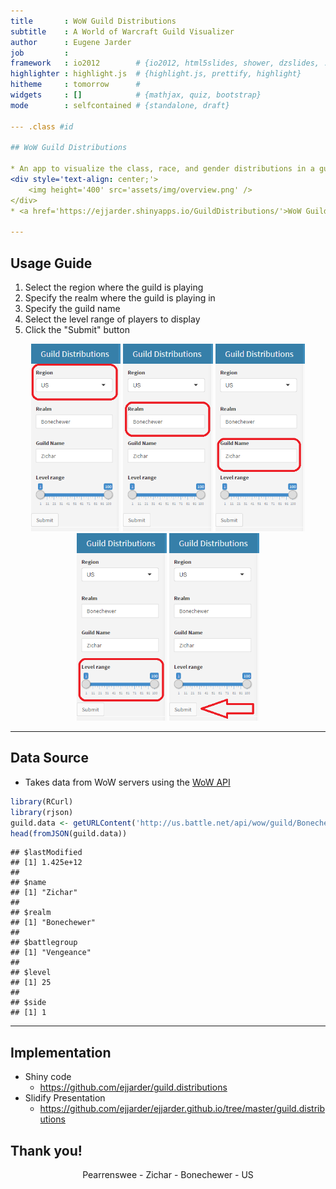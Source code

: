 ```yaml
---
title       : WoW Guild Distributions
subtitle    : A World of Warcraft Guild Visualizer
author      : Eugene Jarder
job         : 
framework   : io2012        # {io2012, html5slides, shower, dzslides, ...}
highlighter : highlight.js  # {highlight.js, prettify, highlight}
hitheme     : tomorrow      # 
widgets     : []            # {mathjax, quiz, bootstrap}
mode        : selfcontained # {standalone, draft}

--- .class #id 

## WoW Guild Distributions

* An app to visualize the class, race, and gender distributions in a guild.
<div style='text-align: center;'>
    <img height='400' src='assets/img/overview.png' />
</div>
* <a href='https://ejjarder.shinyapps.io/GuildDistributions/'>WoW Guild Distributions</a>

---
```


## Usage Guide

1. Select the region where the guild is playing
2. Specify the realm where the guild is playing in
3. Specify the guild name
4. Select the level range of players to display
5. Click the "Submit" button
<div style='text-align: center;'>
    <img height='300' src='assets/img/region.png' />
    <img height='300' src='assets/img/realm.png' />
    <img height='300' src='assets/img/guildname.png' />
    <img height='300' src='assets/img/levelrange.png' />
    <img height='300' src='assets/img/submit.png' />
</div>

---

## Data Source

* Takes data from WoW servers using the
<a href='http://blizzard.github.io/api-wow-docs/'>WoW API</a>


```r
library(RCurl)
library(rjson)
guild.data <- getURLContent('http://us.battle.net/api/wow/guild/Bonechewer/Zichar?fields=members')
head(fromJSON(guild.data))
```

```
## $lastModified
## [1] 1.425e+12
## 
## $name
## [1] "Zichar"
## 
## $realm
## [1] "Bonechewer"
## 
## $battlegroup
## [1] "Vengeance"
## 
## $level
## [1] 25
## 
## $side
## [1] 1
```

---

## Implementation

* Shiny code
  * https://github.com/ejjarder/guild.distributions
* Slidify Presentation
  * https://github.com/ejjarder/ejjarder.github.io/tree/master/guild.distributions

## Thank you!
<div style='text-align: center;'>
Pearrenswee - Zichar - Bonechewer - US
</div>
